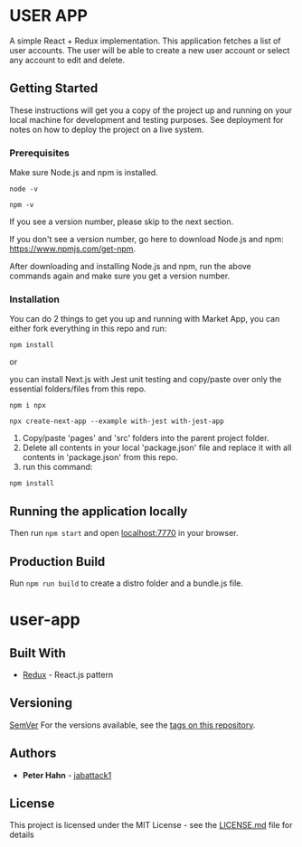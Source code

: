 
# USER APP

A simple React + Redux implementation. This application fetches a list of user accounts. The user will be able to create a new user account or select any account to edit and delete. 

## Getting Started

These instructions will get you a copy of the project up and running on your local machine for development and testing purposes. See deployment for notes on how to deploy the project on a live system.

### Prerequisites

Make sure Node.js and npm is installed.

```
node -v
```
```
npm -v
```
If you see a version number, please skip to the next section.

If you don't see a version number, go here to download Node.js and npm:
https://www.npmjs.com/get-npm.

After downloading and installing Node.js and npm, run the above commands again and make sure you get a version number.

### Installation

You can do 2 things to get you up and running with Market App, you can either fork everything in this repo and run:

```
npm install
```
or

you can install Next.js with Jest unit testing and copy/paste over only the essential folders/files from this repo.

```
npm i npx
```
```
npx create-next-app --example with-jest with-jest-app
```
1. Copy/paste 'pages' and 'src' folders into the parent project folder.
2. Delete all contents in your local 'package.json' file and replace it with all contents in 'package.json' from this repo.
3. run this command:

```
npm install
```

## Running the application locally

Then run `npm start` and open <localhost:7770> in your browser.

## Production Build

Run `npm run build` to create a distro folder and a bundle.js file.
# user-app


## Built With

* [Redux](https://redux.js.org/) - React.js pattern


## Versioning

[SemVer](http://semver.org/)
For the versions available, see the [tags on this repository](https://github.com/jabattack1/user-app/releases). 

## Authors

* **Peter Hahn** - [jabattack1](https://github.com/jabattack1)

## License

This project is licensed under the MIT License - see the [LICENSE.md](LICENSE.md) file for details



